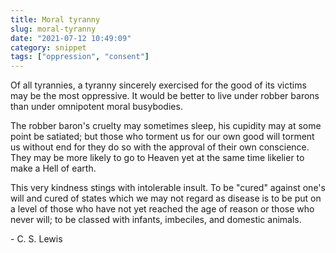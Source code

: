```yaml
---
title: Moral tyranny
slug: moral-tyranny
date: "2021-07-12 10:49:09"
category: snippet
tags: ["oppression", "consent"]
---
```


Of all tyrannies, a tyranny sincerely exercised for the good of its victims may
be the most oppressive. It would be better to live under robber barons than
under omnipotent moral busybodies.

The robber baron's cruelty may sometimes sleep, his cupidity may at some point
be satiated; but those who torment us for our own good will torment us without
end for they do so with the approval of their own conscience. They may be more
likely to go to Heaven yet at the same time likelier to make a Hell of earth.

This very kindness stings with intolerable insult. To be "cured"
against one's will and cured of states which we may not regard as disease is to
be put on a level of those who have not yet reached the age of reason or those
who never will; to be classed with infants, imbeciles, and domestic animals.

\- C. S. Lewis
